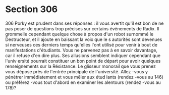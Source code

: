 # Section 306

306
Porky est prudent dans ses réponses : il vous avertit qu'il est bon
de ne pas poser de questions trop précises sur certains
événements de Radix. Il grommelle cependant quelque chose à
propos d'un robot surnommé le Destructeur, et il ajoute en
baissant la voix que le s autorités sont devenues si nerveuses ces
derniers temps qu'elles l'ont utilisé pour venir à bout de
manifestations d'étudiants. Vous ne parvenez pas à en savoir
davantage, car il refuse d'en dire plus. Ses allusions semblent
indiquer cependant que l'univ ersité pourrait constituer un bon
point de départ pour avoir quelques renseignements sur la
Résistance. Le glisseur monorail que vous prenez vous dépose
près de l'entrée principale de l'université. Allez -vous y pénétrer
immédiatement et vous mêler aux étud iants (rendez -vous au
146) ou préférez -vous tout d'abord en examiner les alentours
(rendez -vous au 178)?